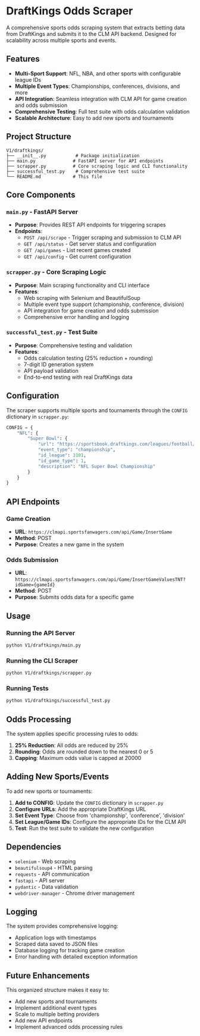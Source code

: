 # DraftKings Odds Scraper

A comprehensive sports odds scraping system that extracts betting data from DraftKings and submits it to the CLM API backend. Designed for scalability across multiple sports and events.

## Features

- **Multi-Sport Support**: NFL, NBA, and other sports with configurable league IDs
- **Multiple Event Types**: Championships, conferences, divisions, and more
- **API Integration**: Seamless integration with CLM API for game creation and odds submission
- **Comprehensive Testing**: Full test suite with odds calculation validation
- **Scalable Architecture**: Easy to add new sports and tournaments

## Project Structure

```
V1/draftkings/
├── __init__.py           # Package initialization
├── main.py              # FastAPI server for API endpoints
├── scrapper.py          # Core scraping logic and CLI functionality
├── successful_test.py    # Comprehensive test suite
└── README.md            # This file
```

## Core Components

### `main.py` - FastAPI Server
- **Purpose**: Provides REST API endpoints for triggering scrapes
- **Endpoints**:
  - `POST /api/scrape` - Trigger scraping and submission to CLM API
  - `GET /api/status` - Get server status and configuration
  - `GET /api/games` - List recent games created
  - `GET /api/config` - Get current configuration

### `scrapper.py` - Core Scraping Logic
- **Purpose**: Main scraping functionality and CLI interface
- **Features**:
  - Web scraping with Selenium and BeautifulSoup
  - Multiple event type support (championship, conference, division)
  - API integration for game creation and odds submission
  - Comprehensive error handling and logging

### `successful_test.py` - Test Suite
- **Purpose**: Comprehensive testing and validation
- **Features**:
  - Odds calculation testing (25% reduction + rounding)
  - 7-digit ID generation system
  - API payload validation
  - End-to-end testing with real DraftKings data

## Configuration

The scraper supports multiple sports and tournaments through the `CONFIG` dictionary in `scrapper.py`:

```python
CONFIG = {
    "NFL": {
        "Super Bowl": {
            "url": "https://sportsbook.draftkings.com/leagues/football/nfl?category=futures&subcategory=super-bowl",
            "event_type": "championship",
            "id_league": 3101,
            "id_game_type": 1,
            "description": "NFL Super Bowl Championship"
        }
    }
}
```

## API Endpoints

### Game Creation
- **URL**: `https://clmapi.sportsfanwagers.com/api/Game/InsertGame`
- **Method**: POST
- **Purpose**: Creates a new game in the system

### Odds Submission
- **URL**: `https://clmapi.sportsfanwagers.com/api/Game/InsertGameValuesTNT?idGame={gameId}`
- **Method**: POST
- **Purpose**: Submits odds data for a specific game

## Usage

### Running the API Server
```bash
python V1/draftkings/main.py
```

### Running the CLI Scraper
```bash
python V1/draftkings/scrapper.py
```

### Running Tests
```bash
python V1/draftkings/successful_test.py
```

## Odds Processing

The system applies specific processing rules to odds:
1. **25% Reduction**: All odds are reduced by 25%
2. **Rounding**: Odds are rounded down to the nearest 0 or 5
3. **Capping**: Maximum odds value is capped at 20000

## Adding New Sports/Events

To add new sports or tournaments:

1. **Add to CONFIG**: Update the `CONFIG` dictionary in `scrapper.py`
2. **Configure URLs**: Add the appropriate DraftKings URL
3. **Set Event Type**: Choose from 'championship', 'conference', 'division'
4. **Set League/Game IDs**: Configure the appropriate IDs for the CLM API
5. **Test**: Run the test suite to validate the new configuration

## Dependencies

- `selenium` - Web scraping
- `beautifulsoup4` - HTML parsing
- `requests` - API communication
- `fastapi` - API server
- `pydantic` - Data validation
- `webdriver-manager` - Chrome driver management

## Logging

The system provides comprehensive logging:
- Application logs with timestamps
- Scraped data saved to JSON files
- Database logging for tracking game creation
- Error handling with detailed exception information

## Future Enhancements

This organized structure makes it easy to:
- Add new sports and tournaments
- Implement additional event types
- Scale to multiple betting providers
- Add new API endpoints
- Implement advanced odds processing rules
